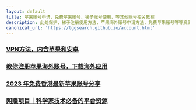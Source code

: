 ```yaml
---
layout: default
title: 苹果账号申请，免费苹果账号，梯子账号使用，等其他账号相关教程
description: 此处保护，梯子注册使用方法，苹果海外账号申请方法，免费苹果账号等等资源，建议收藏，定期更新。
canonical_url: 'https://tggsearch.github.io/account.html'
---
```


### [VPN方法，内含苹果和安卓](./docs/vpn.html)
### [教你注册苹果海外账号，下载海外应用](./docs/register-apple-id.html)
### [2023 年免费香港最新苹果账号分享](./docs/apple-id.html)
### [网赚项目｜科学家技术必备的平台资源](./docs/high-end-info.html)